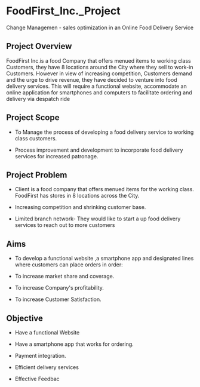 # FoodFirst_Inc._Project
Change Managemen - sales optimization in an Online Food Delivery Service

## Project Overview
FoodFirst Inc.is a food Company that offers menued items to working class Customers, they have 8 locations around the City where they sell to work-in Customers. However in view of increasing competition, Customers demand and the urge to drive revenue, they have decided to venture into food delivery services. This will require a functional website, accommodate an online application for smartphones and computers to facilitate ordering and delivery via despatch ride

## Project Scope
-  To Manage the process of developing a food delivery service to working class customers.

-  Process improvement and development to incorporate food delivery services for increased patronage.

## Project Problem
-  Client is a food company that offers menued items for the working class. FoodFirst has stores in 8 locations across the City.

-  Increasing competition and shrinking customer base.

-  Limited branch network- They would like to start a up food delivery services to reach out to more customers


## Aims
-  To develop a functional website ,a smartphone app and designated lines where customers can place orders in order:

-  To increase market share and coverage.

-  To increase Company's profitability.

-  To increase Customer Satisfaction.

  ## Objective
-  Have a functional Website

-  Have a smartphone app that works for ordering.

-  Payment integration.

-  Efficient delivery services

-  Effective Feedbac

